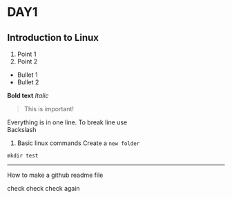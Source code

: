 # DAY1
## Introduction to Linux

1. Point 1
2. Point 2

* Bullet 1
* Bullet 2

**Bold text**
*Italic*

>This is important!

Everything is in one line. To break line use \
Backslash

1. Basic linux commands
Create a `new folder`
```
mkdir test
```
------
How to make a github readme file

check check
check again